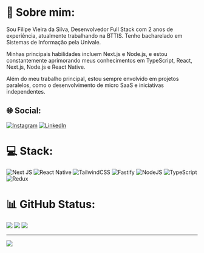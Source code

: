 # 💫 Sobre mim:
Sou Filipe Vieira da Silva, Desenvolvedor Full Stack com 2 anos de experiência, atualmente trabalhando na BTTIS. Tenho bacharelado em Sistemas de Informação pela Univale.

Minhas principais habilidades incluem Next.js e Node.js, e estou constantemente aprimorando meus conhecimentos em TypeScript, React, Next.js, Node.js e React Native.

Além do meu trabalho principal, estou sempre envolvido em projetos paralelos, como o desenvolvimento de micro SaaS e iniciativas independentes.

## 🌐 Social:
[![Instagram](https://img.shields.io/badge/Instagram-%23E4405F.svg?logo=Instagram&logoColor=white)](https://instagram.com/filipev.silva) [![LinkedIn](https://img.shields.io/badge/LinkedIn-%230077B5.svg?logo=linkedin&logoColor=white)](https://linkedin.com/in/filipe-vieira-dev) 

# 💻 Stack:
![Next JS](https://img.shields.io/badge/Next-black?style=for-the-badge&logo=next.js&logoColor=white) ![React Native](https://img.shields.io/badge/react_native-%2320232a.svg?style=for-the-badge&logo=react&logoColor=%2361DAFB) ![TailwindCSS](https://img.shields.io/badge/tailwindcss-%2338B2AC.svg?style=for-the-badge&logo=tailwind-css&logoColor=white) ![Fastify](https://img.shields.io/badge/fastify-%23000000.svg?style=for-the-badge&logo=fastify&logoColor=white) ![NodeJS](https://img.shields.io/badge/node.js-6DA55F?style=for-the-badge&logo=node.js&logoColor=white) ![TypeScript](https://img.shields.io/badge/typescript-%23007ACC.svg?style=for-the-badge&logo=typescript&logoColor=white) ![Redux](https://img.shields.io/badge/redux-%23593d88.svg?style=for-the-badge&logo=redux&logoColor=white)
# 📊 GitHub Status:
![](https://github-readme-stats.vercel.app/api?username=Lippones&theme=tokyonight&hide_border=false&include_all_commits=false&count_private=true)
![](https://github-readme-streak-stats.herokuapp.com/?user=Lippones&theme=tokyonight&hide_border=false)
![](https://github-readme-stats.vercel.app/api/top-langs/?username=Lippones&theme=tokyonight&hide_border=false&include_all_commits=false&count_private=true&layout=compact)

---
[![](https://visitcount.itsvg.in/api?id=Lippones&icon=0&color=0)](https://visitcount.itsvg.in)
